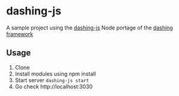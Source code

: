 dashing-js
==========

A sample project using the [dashing-js](https://github.com/fabiocaseri/dashing-js) Node portage of the [dashing framework](http://dashing.io/)

## Usage

1. Clone
2. Install modules using npm install
3. Start server `dashing-js start`
4. Go check http://localhost:3030
